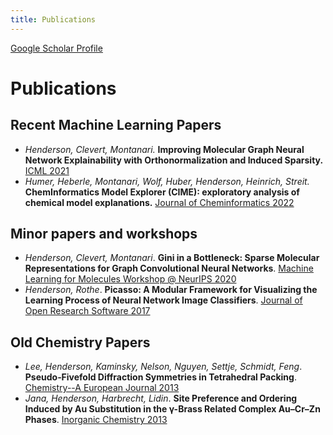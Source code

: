 ```yaml
---
title: Publications
---
```


[Google Scholar Profile](https://scholar.google.com/citations?user=4Wr_OxcAAAAJ&hl=en)

# Publications

## Recent Machine Learning Papers

* _Henderson, Clevert, Montanari._ **Improving Molecular Graph Neural Network Explainability with Orthonormalization and Induced Sparsity.** [ICML 2021](https://proceedings.mlr.press/v139/henderson21a.html)
* _Humer, Heberle, Montanari, Wolf, Huber, Henderson, Heinrich, Streit._ **ChemInformatics Model Explorer (CIME): exploratory analysis of chemical model explanations.** [Journal of Cheminformatics 2022](https://link.springer.com/article/10.1186/s13321-022-00600-z)

## Minor papers and workshops

* _Henderson, Clevert, Montanari_. **Gini in a Bottleneck: Sparse Molecular Representations for Graph Convolutional Neural Networks**. [Machine Learning for Molecules Workshop @ NeurIPS 2020](https://ml4molecules.github.io/papers2020/ML4Molecules_2020_paper_55.pdf)
* _Henderson, Rothe_. **Picasso: A Modular Framework for Visualizing the Learning Process of Neural Network Image Classifiers**. [Journal of Open Research Software 2017](https://openresearchsoftware.metajnl.com/article/10.5334/jors.178/)
 
## Old Chemistry Papers

* _Lee, Henderson, Kaminsky, Nelson, Nguyen, Settje, Schmidt, Feng_. **Pseudo‐Fivefold Diffraction Symmetries in Tetrahedral Packing**. [Chemistry--A European Journal 2013](https://chemistry-europe.onlinelibrary.wiley.com/doi/abs/10.1002/chem.201203758)
* _Jana, Henderson, Harbrecht, Lidin_. **Site Preference and Ordering Induced by Au Substitution in the γ-Brass Related Complex Au–Cr–Zn Phases**. [Inorganic Chemistry 2013](https://pubs.acs.org/doi/abs/10.1021/ic302244e)